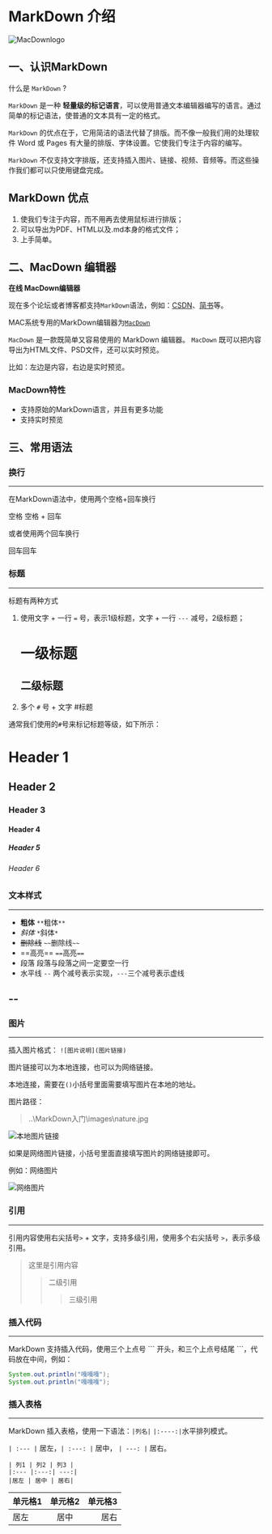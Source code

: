 # MarkDown 介绍

![MacDownlogo](https://ss0.bdstatic.com/70cFvHSh_Q1YnxGkpoWK1HF6hhy/it/u=874353639,1972759443&fm=26&gp=0.jpg)

## 一、认识MarkDown

什么是 `MarkDown` ?

`MarkDown` 
是一种
**轻量级的标记语言**，可以使用普通文本编辑器编写的语言。通过简单的标记语法，使普通的文本具有一定的格式。

`MarkDown`
的优点在于，它用简洁的语法代替了排版。而不像一般我们用的处理软件 Word 或 Pages 有大量的排版、字体设置。它使我们专注于内容的编写。

`MarkDown`
不仅支持文字排版，还支持插入图片、链接、视频、音频等。而这些操作我们都可以只使用键盘完成。

## MarkDown 优点

1. 使我们专注于内容，而不用再去使用鼠标进行排版；
2. 可以导出为PDF、HTML以及.md本身的格式文件；
3. 上手简单。

## 二、MacDown 编辑器

**在线 MacDown编辑器**

现在多个论坛或者博客都支持`MarkDown`语法，例如：[CSDN](http://www.csdn.net/)、[简书](http://www.jianshu.com)等。

MAC系统专用的MarkDown编辑器为[`MacDown`](http://macdown.uranusjr.com)

`MacDown` 是一款既简单又容易使用的 MarkDown 编辑器。
`MacDown` 既可以把内容导出为HTML文件、PSD文件，还可以实时预览。

比如：左边是内容，右边是实时预览。

### MacDown特性

* 支持原始的MarkDown语言，并且有更多功能
* 支持实时预览

## 三、常用语法

### 换行

---

在MarkDown语法中，使用两个空格+回车换行  

空格 空格 + 回车  

或者使用两个回车换行

回车回车

### 标题
---

标题有两种方式

1. 使用文字 + 一行 `=` 号，表示1级标题，文字 + 一行 `---` 减号，2级标题；
	
	
	一级标题
	=====
	
	
	二级标题
	-----

2. 多个 `#` 号 + 文字
#标题

通常我们使用的`#`号来标记标题等级，如下所示：
# Header 1
## Header 2
### Header 3
#### Header 4
##### Header 5
###### Header 6

### 文本样式

---

* **粗体** `**`粗体`**`
* *斜体* `*`斜体`*`
* ~~删除线~~ `~~`删除线`~~`
* ==高亮== `==`高亮`==`
* 段落 段落与段落之间一定要空一行
* 水平线 `--` 两个减号表示实现，`---`三个减号表示虚线

--
---

### 图片

---


插入图片格式： `![图片说明](图片链接)`

图片链接可以为本地连接，也可以为网络链接。

本地连接，需要在`()`小括号里面需要填写图片在本地的地址。

图片路径：
> ..\MarkDown入门\images\nature.jpg

![本地图片链接](C:\Users\FMY\Desktop\MarkDown入门\images\nature.jpg)

如果是网络图片链接，小括号里面直接填写图片的网络链接即可。

例如：网络图片

![网络图片](https://gss2.bdstatic.com/-fo3dSag_xI4khGkpoWK1HF6hhy/baike/c0%3Dbaike180%2C5%2C5%2C180%2C60/sign=46b46c21dd2a283457ab3e593adca28f/4a36acaf2edda3cc5a34c41c08e93901213f923d.jpg)

### 引用

---

引用内容使用右尖括号`>` + 文字，支持多级引用，使用多个右尖括号 `>`，表示多级引用。

> 这里是引用内容
>> 二级引用
>>> 三级引用

### 插入代码

---

MarkDown 支持插入代码，使用三个上点号 \`\`\` 开头，和三个上点号结尾 \`\`\`，代码放在中间，例如：

``` Java
System.out.println("嘎嘎嘎");
System.out.println("嘎嘎嘎");

```

### 插入表格

---

MarkDown 插入表格，使用一下语法：`|列名|` `|:----:|`水平排列模式。

`| :--- |` 居左，`| :---: |` 居中， `| ---: |` 居右。

```
| 列1 | 列2 | 列3 |
|:--- |:---:| ---:|
|居左 | 居中 | 居右|
```

| 单元格1 | 单元格2 | 单元格3 |
|:---|:---:|---:|
|居左|居中|居右|


